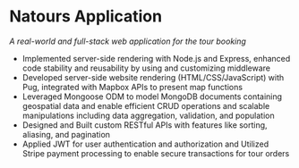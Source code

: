 <!-- @format -->

# Natours Application

_A real-world and full-stack web application for the tour booking_

- Implemented server-side rendering with Node.js and Express, enhanced code stability and reusability by using and customizing middleware
- Developed server-side website rendering (HTML/CSS/JavaScript) with Pug, integrated with Mapbox APIs to present map functions
- Leveraged Mongoose ODM to model MongoDB documents containing geospatial data and enable efficient CRUD operations and scalable manipulations including data aggregation, validation, and population
- Designed and Built custom RESTful APIs with features like sorting, aliasing, and pagination
- Applied JWT for user authentication and authorization and Utilized Stripe payment processing to enable secure transactions for tour orders
